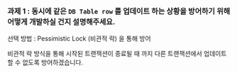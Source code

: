 ### 과제 1 : 동시에 같은 `DB Table row` 를 업데이트 하는 상황을 방어하기 위해 어떻게 개발하실 건지 설명해주세요.

선택 방법 : Pessimistic Lock (비관적 락) 을 통해 방어

비관적 락 방식을 통해 시작된 트랜잭션이 종료될 때 까지 다른 트랜잭션에서 업데이트 할 수 없도록 방어하겠습니다.
